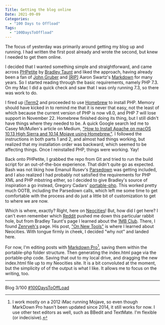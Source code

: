 ```yaml
---
Title: Getting the blog online
Date: 2021-09-09
Categories: 
  - "100 Days to Offload"
Tags: 
  - "100DaysToOffload"
---
```


The focus of yesterday was primarily around getting my blog up and running. I had written the first post already and wrote the second, but knew I needed to get them online. 

I decided that I wanted something simple and straightforward, and came across [PHPetite](https://phpetite.org) by [Bradley Taunt](https://uglyduck.ca) and liked the approach, having already been a fan of [John Gruber](http://daringfireball.net/) and [(RIP)](http://www.aaronsw.com/) Aaron Swartz's  [Markdown](https://daringfireball.net/projects/markdown/) for many years. So I started reading through the basic requirements, namely PHP 7.3. On my Mac I did a quick check and saw that I was only running 7.3, so there was work to do.

I fired up [iTerm2](https://iterm2.com) and proceeded to use [Homebrew](https://brew.sh) to install PHP. Memory should have kicked in to remind me that it is never that easy, not the least of which because the current version of PHP is now v8.0, and PHP 7 will lose support in November 22. Homebrew finished doing its thing, but I still didn't have things where they needed to be. A quick Google search led me to Casey McMullen's article on Medium, ["How to Install Apache on macOS 10.13 High Sierra and 10.14 Mojave using Homebrew."](https://medium.com/@crmcmullen/how-to-install-apache-on-macos-10-13-high-sierra-and-10-14-mojave-using-homebrew-3cb6bf6e3cd4). I followed the instructions in both parts 1 and 2, and almost had things working, but realized that my installation order was backward, which seemed to be affecting things. Once I reinstalled PHP, things were working. Yay!

Back onto PHPetite, I grabbed the repo from Git and tried to run the build script for an out-of-the-box experience. That didn't quite go as expected. Bash was not liking how Emanuil Rusev's [Parsedown](https://parsedown.org) was getting included, and I also realized I had probably not satisfied the requirements for PHP XML and PHP mbstring either, so I decided to give Bradley's source of inspiration a go instead, Gregory Cadars' [portable-php](https://github.com/cadars/portable-php). This worked pretty much OOTB, including the Parsedown calls, which left me some time to get comfortable with the process and do just a little bit of customization to get to where we are now.

Which is where, exactly? Right, here on [Neocities](https://neocities.org)! But, how did I get here? I can't even remember which [Reddit](https://reddit.com) pushed me down this particular rabbit hole, but from Bradley Taunt's page I learned about the [1MB Club](https://1mb.club). There, I found [Zenryeh's](https://zenryeh.com) page. His post, ["On New Tools"](https://zenryeh.com/articles/on-new-tools) is where I learned about Neocities. With tongue firmly in cheek, I decided "why not" and landed here.

For now, I'm editing posts with [Markdown Pro](http://www.markdownpro.com)[^1], saving them within the portable-php folder structure. Then generating the index.html page via the portable-php code. Saving that out to my local drive, and dragging the new index.html file up to my Neocities site. It is a bit convoluted at the moment, but the simplicity of of the output is what I like. It allows me to focus on the writing, too.

***
Blog 3/100 [#100DaysToOffLoad](https://100daystooffload.com)

[^1]: I work mostly on a 2012 iMac running Mojave, so even though MarkDown Pro hasn't been updated since 2014, it still works for now. I use other text editors as well, such as BBedit and TextMate. I'm flexible (or indecisive).